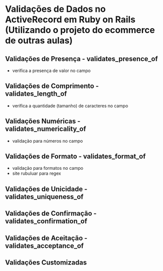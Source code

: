 # Validações de Dados no ActiveRecord em Ruby on Rails (Utilizando o projeto do ecommerce de outras aulas)

## Validações de Presença - validates_presence_of
- verifica a presença de valor no campo

## Validações de Comprimento - validates_length_of
- verifica a quantidade (tamanho) de caracteres no campo

## Validações Numéricas - validates_numericality_of
- validação para números no campo

## Validações de Formato - validates_format_of
- validação para formatos no campo
- site rubuluar para regex

## Validações de Unicidade - validates_uniqueness_of

## Validações de Confirmação - validates_confirmation_of

## Validações de Aceitação - validates_acceptance_of

## Validações Customizadas